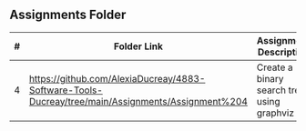 ##  Assignments Folder

|   #   | Folder Link | Assignment Description |
| :---: | ----------- | ---------------------- |
|   4   |  https://github.com/AlexiaDucreay/4883-Software-Tools-Ducreay/tree/main/Assignments/Assignment%204 |  Create a binary search tree using graphviz                      |
